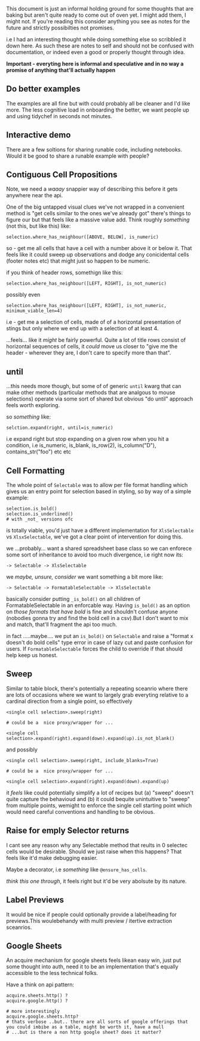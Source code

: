 This document is just an informal holding ground for some thoughts that are baking but aren't quite ready to come out of oven yet. I might add them, I might not. If you're reading this consider anything you see as notes for the future and strictly possibilties not promises.

i.e I had an interesting thought while doing something else so scribbled it down here. As such these are notes to self and should not be confused with documentation, or indeed even a good or properly thought through idea.

**Important - everyting here is informal and speculative and in no way a promise of anything that'll actually happen**

## Do better examples

The examples are all fine but with could probably all be cleaner and I'd like more. The less cognitive load in onboarding the better, we want people up and using tidychef in seconds not minutes. 

## Interactive demo

There are a few soltions for sharing runable code, including notebooks. Would it be good to share a runable example with people?

## Contiguous Cell Propositions

Note, we need a _waaay_ snappier way of describing this before it gets anywhere near the api.

One of the big untapped visual clues we've not wrapped in a convenient method is "get cells similar to the ones we've already got" there's things to figure our but that feels like a massive value add. Think roughly _something_ (not this, but like this) like:

```
selection.where_has_neighbour([ABOVE, BELOW], is_numeric)
```

so - get me all cells that have a cell with a number above it or below it. That feels like it could sweep up observations and dodge any conicidental cells (footer notes etc) that might just so happen to be numeric. 

if you think of header rows, somethign like this:

```
selection.where_has_neighbour([LEFT, RIGHT], is_not_numeric)
```

possibly even

```
selection.where_has_neighbour([LEFT, RIGHT], is_not_numeric, minimum_viable_len=4)
```

i.e - get me a selection of cells, made of of a horizontal presentation of stings but only where we end up with a selection of at least 4.

...feels... like it _might_ be fairly powerful. Quite a lot of title rows consist of horizontal sequences of cells, it _could_ move us closer to "give me the header - wherever they are, I don't care to specify more than that". 


## until

...this needs more though, but some of of generic `until` kwarg that can make other methods (particular methods that are analgous to mouse selections) operate via some sort of shared but obvious "do until" approach feels worth exploring.

so _something_ like:

```
selction.expand(right, until=is_numeric)
```

i.e expand right but stop expanding on a given row when you hit a condition, i.e is_numeric, is_blank, is_row(2), is_column("D"), contains_str("foo") etc etc

## Cell Formatting

The whole point of `Selectable` was to allow per file format handling which gives us an entry point for selection based in styling, so by way of a simple example:

```
selection.is_bold()
selection.is_underlined()
# with _not_ versions ofc
```

is totally viable, you'd just have a different implementation for `XlsSelectable` vs `XlsxSelectable`, we've got a clear point of intervention for doing this.

we ...probably... want a shared spreadsheet base class so we can enforece some sort of inheritance to avoid too much divergence, i.e right now its:

```
-> Selectable -> XlsSelectable
```

we _maybe, unsure, consider_ we want something a bit more like:

```
-> Selectable -> FormatableSelectable -> XlsSelectable
```

basically consider putting `_is_bold()` on all children of FormatableSelectable in an enforcable way. Having `is_bold()` as an option on _those formats that have bold_ is fine and shouldn't confuse anyone (nobodies gonna try and find the bold cell in a csv).But I don't want to mix and match, that'll fragment the api too much.

in fact .....maybe.... we put an `is_bold()` on `Selectable` and raise a "format x doesn't do bold cells" type error in case of lazy cut and paste confusion for users. If `FormatableSelectable` forces the child to override if that should help keep us honest.


## Sweep

Similar to table block, there's potentially a repeating sceanrio where there are lots of occasions where we want to largely grab everyting relative to a cardinal direction from a single point, so effectively

```
<single cell selection>.sweep(right)

# could be a  nice proxy/wrapper for ...

<single cell selection>.expand(right).expand(down).expand(up).is_not_blank()
```

and possibly

```
<single cell selection>.sweep(right, include_blanks=True)

# could be a  nice proxy/wrapper for ...

<single cell selection>.expand(right).expand(down).expand(up)
```

it _feels_ like could potentially simplify a lot of recipes but (a) "sweep" doesn't quite capture the behavioud and (b) it could bequite unintuitive to "sweep" from multiple points, wemight to enforce the single cell starting point which would need careful conventions and handling to be obvious.

## Raise for emply Selector returns

I cant see any reason why any Selectable method that reults in 0 selectec cells would be desirable. Should we just raise when this happens? That feels like it'd make debugging easier. 

Maybe a decorator, i.e _something_ like `@ensure_has_cells`.

_think this one through_, it feels right but it'd be very abolsute by its nature.

## Label Previews

It would be nice if people could optionally provide a label/heading for previews.This woulebehandy with multi preview / itertive extraction sceanrios.

## Google Sheets

An acquire mechanism for google sheets feels likean easy win, just put some thought into auth, need it to be an implementation that's equally accessible to the less technical folks.

Have a think on api pattern:

```
acquire.sheets.http() ?
acquire.google.http() ?

# more interestingly
acquire.google.sheets.http?
# thats verbose ..but.. there are all sorts of google offerings that you could imbibe as a table, might be worth it, have a mull
# ...but is there a non http google sheet? does it matter?
```